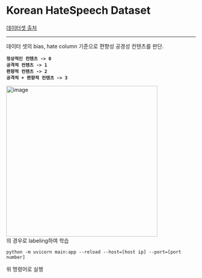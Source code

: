 # Korean HateSpeech Dataset

<a href="https://github.com/kocohub/korean-hate-speech">데이터셋 출처</a> </br> <hr>

데이터  셋의 bias, hate column 기준으로 편향성 공경성 컨텐츠를 판단.<br>
<strong>
```
정상적인 컨텐츠 -> 0
공격적 컨텐츠 -> 1
편향적 컨텐츠 -> 2 
공격적 + 편향적 컨텐츠 -> 3
```
</strong>
<img width="402" alt="image" src="https://github.com/ETRI-Issue-Tracker/AI/assets/74136791/e0f5b5d0-90cc-48c3-8aa5-83f7c79a14d2">
<br>
의 경우로 labeling하여 학습

<br>


```
python -m uvicorn main:app --reload --host=[host ip] --port=[port number]
```
위 명령어로 실행
